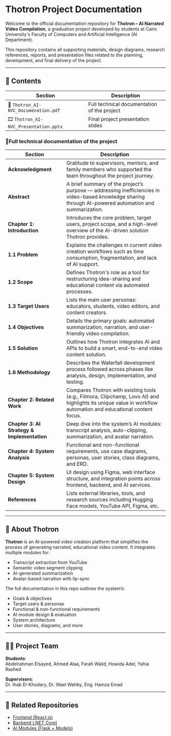 # Thotron Project Documentation

Welcome to the official documentation repository for **Thotron – AI Narrated Video Compilation**, a graduation project developed by students at Cairo University's Faculty of Computers and Artificial Intelligence (AI Department).

This repository contains all supporting materials, design diagrams, research references, reports, and presentation files related to the planning, development, and final delivery of the project.

---

## 📘 Contents

| Section | Description |
|--------|-------------|
| 📄 `Thotron_AI-NVC_Documenation.pdf` | Full technical documentation of the project |
| 🎞️ `Thotron_AI-NVC_Presentation.pptx` | Final project presentation slides |


### 📄Full technical documentation of the project 

|  **Section**                              | **Description**                                                                                                                                                |
| -------------------------------------------| -------------------------------------------------------------------------------------------------------------------------------------------------------------- |
| **Acknowledgment**                          | Gratitude to supervisors, mentors, and family members who supported the team throughout the project journey.                                                   |
| **Abstract**                                | A brief summary of the project’s purpose — addressing inefficiencies in video-based knowledge sharing through AI-powered automation and summarization.         |
| **Chapter 1: Introduction**                 | Introduces the core problem, target users, project scope, and a high-level overview of the AI-driven solution Thotron provides.                                |
| **1.1 Problem**                             | Explains the challenges in current video creation workflows such as time consumption, fragmentation, and lack of AI support.                                   |
| **1.2 Scope**                               | Defines Thotron's role as a tool for restructuring idea-sharing and educational content via automated processes.                                               |
| **1.3 Target Users**                        | Lists the main user personas: educators, students, video editors, and content creators.                                                                        |
| **1.4 Objectives**                          | Details the primary goals: automated summarization, narration, and user-friendly video compilation.                                                            |
| **1.5 Solution**                            | Outlines how Thotron integrates AI and APIs to build a smart, end-to-end video content solution.                                                               |
| **1.6 Methodology**                         | Describes the Waterfall development process followed across phases like analysis, design, implementation, and testing.                                         |
| **Chapter 2: Related Work**                 | Compares Thotron with existing tools (e.g., Filmora, Clipchamp, Lovo AI) and highlights its unique value in workflow automation and educational content focus. |
| **Chapter 3: AI Strategy & Implementation** | Deep dive into the system’s AI modules: transcript analysis, auto-clipping, summarization, and avatar narration.                                               |
| **Chapter 4: System Analysis**              | Functional and non-functional requirements, use case diagrams, personas, user stories, class diagrams, and ERD.                                                |
| **Chapter 5: System Design**                | UI design using Figma, web interface structure, and integration points across frontend, backend, and AI services.                                              |
| **References**                              | Lists external libraries, tools, and research sources including Hugging Face models, YouTube API, Figma, etc.                                                  |



---

## 🧠 About Thotron

**Thotron** is an AI-powered video creation platform that simplifies the process of generating narrated, educational video content. It integrates multiple modules for:

- Transcript extraction from YouTube
- Semantic video segment clipping
- AI-generated summarization
- Avatar-based narration with lip-sync

The full documentation in this repo outlines the system’s:
- Goals & objectives
- Target users & personas
- Functional & non-functional requirements
- AI module design & evaluation
- System architecture
- User stories, diagrams, and more

---

## 👩‍💻 Project Team

**Students**:  
Abdelrahman Elsayed, Ahmed Alaa, Farah Walid, Howida Adel, Yahia Rashed

**Supervisors**:  
Dr. Ihab El-Khodary, Dr. Wael Wahby, Eng. Hamza Emad

---

## 🔗 Related Repositories

- [Frontend (React.js)](https://github.com/ThotronOrg/frontend)
- [Backend (.NET Core)](https://github.com/ThotronOrg/backend)
- [AI Modules (Flask + Models)](https://github.com/ThotronOrg/ai-modules)


